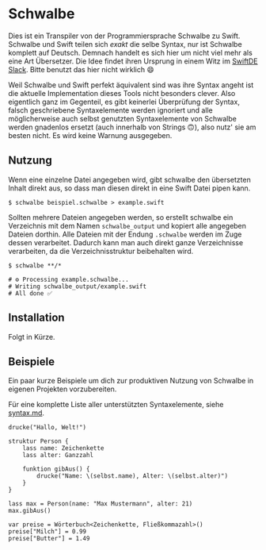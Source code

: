 # Schwalbe

Dies ist ein Transpiler von der Programmiersprache Schwalbe zu Swift. Schwalbe und Swift teilen sich _exakt_ die selbe Syntax, nur ist Schwalbe komplett auf Deutsch. Demnach handelt es sich hier um nicht viel mehr als eine Art Übersetzer. Die Idee findet ihren Ursprung in einem Witz im [SwiftDE Slack](http://slack.swiftde.net). Bitte benutzt das hier nicht wirklich 😄

Weil Schwalbe und Swift perfekt äquivalent sind was ihre Syntax angeht ist die aktuelle Implementation dieses Tools nicht besonders clever. Also eigentlich ganz im Gegenteil, es gibt keinerlei Überprüfung der Syntax, falsch geschriebene Syntaxelemente werden ignoriert und alle möglicherweise auch selbst genutzten Syntaxelemente von Schwalbe werden gnadenlos ersetzt (auch innerhalb von Strings 🙃), also nutz' sie am besten nicht. Es wird keine Warnung ausgegeben.

## Nutzung

Wenn eine einzelne Datei angegeben wird, gibt schwalbe den übersetzten Inhalt direkt aus, so dass man diesen direkt in eine Swift Datei pipen kann.

```
$ schwalbe beispiel.schwalbe > example.swift
```

Sollten mehrere Dateien angegeben werden, so erstellt schwalbe ein Verzeichnis mit dem Namen `schwalbe_output` und kopiert alle angegeben Dateien dorthin. Alle Dateien mit der Endung `.schwalbe` werden im Zuge dessen verarbeitet. Dadurch kann man auch direkt ganze Verzeichnisse verarbeiten, da die Verzeichnisstruktur beibehalten wird.

```
$ schwalbe **/*

# ⚙️ Processing example.schwalbe...
# Writing schwalbe_output/example.swift
# All done ✅
```

## Installation

Folgt in Kürze.

## Beispiele

Ein paar kurze Beispiele um dich zur produktiven Nutzung von Schwalbe in eigenen Projekten vorzubereiten.

Für eine komplette Liste aller unterstützten Syntaxelemente, siehe [syntax.md](https://github.com/kiliankoe/schwalbe/blob/master/syntax.md).

```schwalbe
drucke("Hallo, Welt!")
```

```schwalbe
struktur Person {
	lass name: Zeichenkette
	lass alter: Ganzzahl

	funktion gibAus() {
		drucke("Name: \(selbst.name), Alter: \(selbst.alter)")
	}
}

lass max = Person(name: "Max Mustermann", alter: 21)
max.gibAus()
```

```schwalbe
var preise = Wörterbuch<Zeichenkette, Fließkommazahl>()
preise["Milch"] = 0.99
preise["Butter"] = 1.49
```
